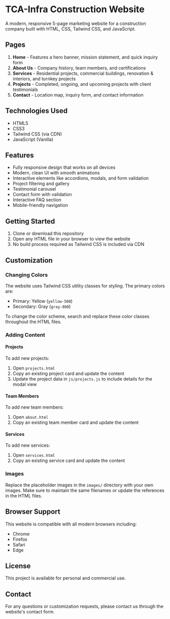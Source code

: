 # TCA-Infra Construction Website

A modern, responsive 5-page marketing website for a construction company built with HTML, CSS, Tailwind CSS, and JavaScript.

## Pages

1. **Home** - Features a hero banner, mission statement, and quick inquiry form
2. **About Us** - Company history, team members, and certifications
3. **Services** - Residential projects, commercial buildings, renovation & interiors, and turnkey projects
4. **Projects** - Completed, ongoing, and upcoming projects with client testimonials
5. **Contact** - Location map, inquiry form, and contact information

## Technologies Used

- HTML5
- CSS3
- Tailwind CSS (via CDN)
- JavaScript (Vanilla)

## Features

- Fully responsive design that works on all devices
- Modern, clean UI with smooth animations
- Interactive elements like accordions, modals, and form validation
- Project filtering and gallery
- Testimonial carousel
- Contact form with validation
- Interactive FAQ section
- Mobile-friendly navigation

## Getting Started

1. Clone or download this repository
2. Open any HTML file in your browser to view the website
3. No build process required as Tailwind CSS is included via CDN

## Customization

### Changing Colors

The website uses Tailwind CSS utility classes for styling. The primary colors are:

- Primary: Yellow (`yellow-500`)
- Secondary: Gray (`gray-800`)

To change the color scheme, search and replace these color classes throughout the HTML files.

### Adding Content

#### Projects

To add new projects:

1. Open `projects.html`
2. Copy an existing project card and update the content
3. Update the project data in `js/projects.js` to include details for the modal view

#### Team Members

To add new team members:

1. Open `about.html`
2. Copy an existing team member card and update the content

#### Services

To add new services:

1. Open `services.html`
2. Copy an existing service card and update the content

### Images

Replace the placeholder images in the `images/` directory with your own images. Make sure to maintain the same filenames or update the references in the HTML files.

## Browser Support

This website is compatible with all modern browsers including:

- Chrome
- Firefox
- Safari
- Edge

## License

This project is available for personal and commercial use.

## Contact

For any questions or customization requests, please contact us through the website's contact form.